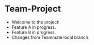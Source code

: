 # Team-Project

<ul>
  <li>Welcome to the project!</li>
  <li>Feature A in progress.</li>
  <li>Feature B in progress.</li>
  <li>Changes from Teammate local branch.</li>
</ul>


